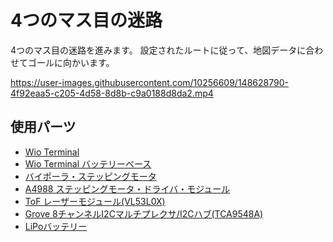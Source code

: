 # 4つのマス目の迷路

4つのマス目の迷路を進みます。
設定されたルートに従って、地図データに合わせてゴールに向かいます。


https://user-images.githubusercontent.com/10256609/148628790-4f92eaa5-c205-4d58-8d8b-c9a0188d8da2.mp4


## 使用パーツ

* [Wio Terminal](https://www.switch-science.com/catalog/6360/)
* [Wio Terminal バッテリーベース](https://www.switch-science.com/catalog/6816/)
* [バイポーラ・ステッピングモータ](https://jp.misumi-ec.com/vona2/detail/221005433134/?HissuCode=SS2421-5041)
* [A4988 ステッピングモータ・ドライバ・モジュール](https://amzn.to/39Z4EZu)
* [ToF レーザーモジュール(VL53L0X)](https://www.amazon.co.jp/gp/product/B08NDN4L9H/)
* [Grove 8チャンネルI2Cマルチプレクサ/I2Cハブ(TCA9548A)](https://eleshop.jp/shop/g/gK2C313/)
* [LiPoバッテリー](https://amzn.to/3DF7PCH)
